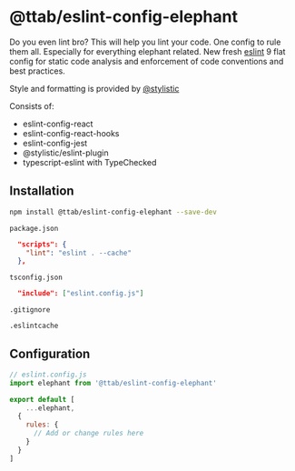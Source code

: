 # @ttab/eslint-config-elephant

Do you even lint bro? This will help you lint your code. One config to rule them all. Especially for everything elephant related.
New fresh [eslint](https://eslint.org) 9 flat config for static code analysis and enforcement of code conventions and best practices.

Style and formatting is provided by [@stylistic](https://eslint.style/) 

Consists of:
* eslint-config-react
* eslint-config-react-hooks
* eslint-config-jest
* @stylistic/eslint-plugin
* typescript-eslint with TypeChecked

## Installation
```bash
npm install @ttab/eslint-config-elephant --save-dev
```

`package.json`
```json
  "scripts": {
    "lint": "eslint . --cache"
  },
```

`tsconfig.json`
```json
  "include": ["eslint.config.js"]
```
`.gitignore`
```
.eslintcache
```
## Configuration
```js
// eslint.config.js
import elephant from '@ttab/eslint-config-elephant'

export default [
    ...elephant,
  {
    rules: {
      // Add or change rules here
    }
  }
]
```
